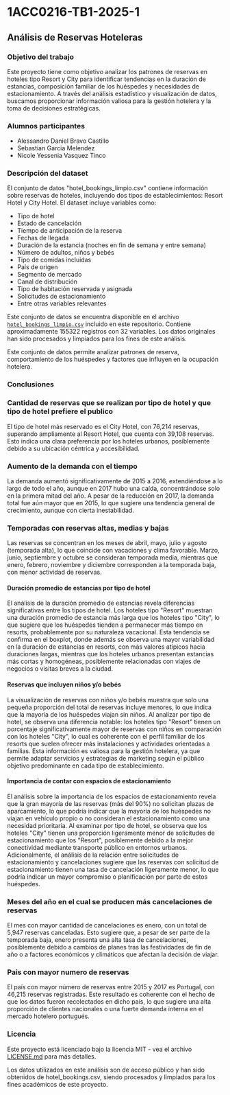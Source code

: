 # 1ACC0216-TB1-2025-1

## Análisis de Reservas Hoteleras

### Objetivo del trabajo

Este proyecto tiene como objetivo analizar los patrones de reservas en hoteles tipo Resort y City para identificar tendencias en la duración de estancias, composición familiar de los huéspedes y necesidades de estacionamiento. A través del análisis estadístico y visualización de datos, buscamos proporcionar información valiosa para la gestión hotelera y la toma de decisiones estratégicas.

### Alumnos participantes

- Alessandro Daniel Bravo Castillo
- Sebastian Garcia Melendez
- Nicole Yessenia Vasquez Tinco

### Descripción del dataset

El conjunto de datos "hotel_bookings_limpio.csv" contiene información sobre reservas de hoteles, incluyendo dos tipos de establecimientos: Resort Hotel y City Hotel. El dataset incluye variables como:

- Tipo de hotel
- Estado de cancelación
- Tiempo de anticipación de la reserva
- Fechas de llegada
- Duración de la estancia (noches en fin de semana y entre semana)
- Número de adultos, niños y bebés
- Tipo de comidas incluidas
- País de origen
- Segmento de mercado
- Canal de distribución
- Tipo de habitación reservada y asignada
- Solicitudes de estacionamiento
- Entre otras variables relevantes

Este conjunto de datos se encuentra disponible en el archivo [`hotel_bookings_limpio.csv`](./data/hotel_bookings_limpio.csv) incluido en este repositorio. Contiene aproximadamente 155322 registros con 32 variables. Los datos originales han sido procesados y limpiados para los fines de este análisis.

Este conjunto de datos permite analizar patrones de reserva, comportamiento de los huéspedes y factores que influyen en la ocupación hotelera.

### Conclusiones

###  Cantidad de reservas que se realizan por tipo de hotel y que tipo de hotel prefiere el publico

El tipo de hotel más reservado es el City Hotel, con 76,214 reservas, superando ampliamente al Resort Hotel, que cuenta con 39,108 reservas. Esto indica una clara preferencia por los hoteles urbanos, posiblemente debido a su ubicación céntrica y accesibilidad.

### Aumento de la demanda con el tiempo

La demanda aumentó significativamente de 2015 a 2016, extendiéndose a lo largo de todo el año, aunque en 2017 hubo una caída, concentrándose solo en la primera mitad del año. A pesar de la reducción en 2017, la demanda total fue aún mayor que en 2015, lo que sugiere una tendencia general de crecimiento, aunque con cierta inestabilidad.

### Temporadas con reservas altas, medias y bajas

Las reservas se concentran en los meses de abril, mayo, julio y agosto (temporada alta), lo que coincide con vacaciones y clima favorable. Marzo, junio, septiembre y octubre se consideran temporada media, mientras que enero, febrero, noviembre y diciembre corresponden a la temporada baja, con menor actividad de reservas.

#### Duración promedio de estancias por tipo de hotel

El análisis de la duración promedio de estancias revela diferencias significativas entre los tipos de hotel. Los hoteles tipo "Resort" muestran una duración promedio de estancia más larga que los hoteles tipo "City", lo que sugiere que los huéspedes tienden a permanecer más tiempo en resorts, probablemente por su naturaleza vacacional. Esta tendencia se confirma en el boxplot, donde además se observa una mayor variabilidad en la duración de estancias en resorts, con más valores atípicos hacia duraciones largas, mientras que los hoteles urbanos presentan estancias más cortas y homogéneas, posiblemente relacionadas con viajes de negocios o visitas breves a la ciudad.

#### Reservas que incluyen niños y/o bebés

La visualización de reservas con niños y/o bebés muestra que solo una pequeña proporción del total de reservas incluye menores, lo que indica que la mayoría de los huéspedes viajan sin niños. Al analizar por tipo de hotel, se observa una diferencia notable: los hoteles tipo "Resort" tienen un porcentaje significativamente mayor de reservas con niños en comparación con los hoteles "City", lo cual es coherente con el perfil familiar de los resorts que suelen ofrecer más instalaciones y actividades orientadas a familias. Esta información es valiosa para la gestión hotelera, ya que permite adaptar servicios y estrategias de marketing según el público objetivo predominante en cada tipo de establecimiento.

#### Importancia de contar con espacios de estacionamiento

El análisis sobre la importancia de los espacios de estacionamiento revela que la gran mayoría de las reservas (más del 90%) no solicitan plazas de aparcamiento, lo que podría indicar que la mayoría de los huéspedes no viajan en vehículo propio o no consideran el estacionamiento como una necesidad prioritaria. Al examinar por tipo de hotel, se observa que los hoteles "City" tienen una proporción ligeramente menor de solicitudes de estacionamiento que los "Resort", posiblemente debido a la mejor conectividad mediante transporte público en entornos urbanos. Adicionalmente, el análisis de la relación entre solicitudes de estacionamiento y cancelaciones sugiere que las reservas con solicitud de estacionamiento tienen una tasa de cancelación ligeramente menor, lo que podría indicar un mayor compromiso o planificación por parte de estos huéspedes.

### Meses del año en el cual se producen más cancelaciones de reservas

El mes con mayor cantidad de cancelaciones es enero, con un total de 5,947 reservas canceladas. Esto sugiere que, a pesar de ser parte de la temporada baja, enero presenta una alta tasa de cancelaciones, posiblemente debido a cambios de planes tras las festividades de fin de año o a factores económicos y climáticos que afectan la decisión de viajar.

### Pais con mayor numero de reservas

El país con mayor número de reservas entre 2015 y 2017 es Portugal, con 46,215 reservas registradas. Este resultado es coherente con el hecho de que los datos fueron recolectados en dicho país, lo que sugiere una alta proporción de clientes nacionales o una fuerte demanda interna en el mercado hotelero portugués.

### Licencia

Este proyecto está licenciado bajo la licencia MIT - vea el archivo [LICENSE.md](LICENSE.md) para más detalles.

Los datos utilizados en este análisis son de acceso público y han sido obtenidos de hotel_bookings.csv, siendo procesados y limpiados para los fines académicos de este proyecto.
